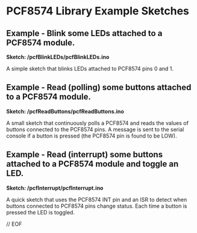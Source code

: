 # PCF8574 Library Example Sketches


## Example - Blink some LEDs attached to a PCF8574 module.
__Sketch: /pcfBlinkLEDs/pcfBlinkLEDs.ino__

A simple sketch that blinks LEDs attached to PCF8574 pins 0 and 1.


## Example - Read (polling) some buttons attached to a PCF8574 module.
__Sketch: /pcfReadButtons/pcfReadButtons.ino__

A small sketch that continuously polls a PCF8574 and reads the values of buttons connected to the PCF8574 pins. A message is sent to the serial console if a button is pressed (the PCF8574 pin is found to be LOW).


## Example - Read (interrupt) some buttons attached to a PCF8574 module and toggle an LED.
__Sketch: /pcfInterrupt/pcfInterrupt.ino__

A quick sketch that uses the PCF8574 INT pin and an ISR to detect when buttons connected to PCF8574 pins change status. Each time a button is pressed the LED is toggled.


// EOF